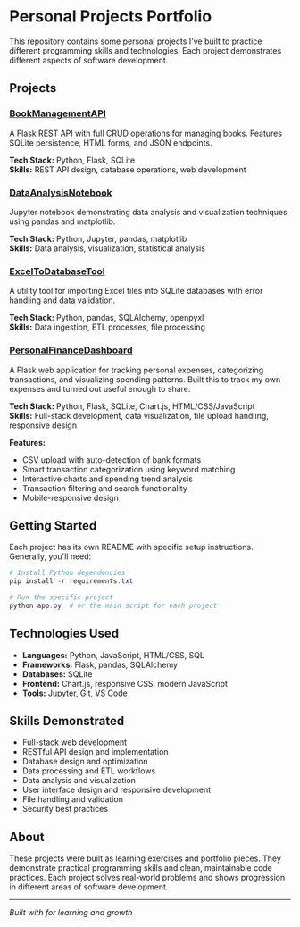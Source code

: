 ﻿# Personal Projects Portfolio

This repository contains some personal projects I've built to practice different programming skills and technologies. Each project demonstrates different aspects of software development.

## Projects

###  [BookManagementAPI](./BookManagementAPI/)
A Flask REST API with full CRUD operations for managing books. Features SQLite persistence, HTML forms, and JSON endpoints.

**Tech Stack:** Python, Flask, SQLite  
**Skills:** REST API design, database operations, web development

###  [DataAnalysisNotebook](./DataAnalysisNotebook/)
Jupyter notebook demonstrating data analysis and visualization techniques using pandas and matplotlib.

**Tech Stack:** Python, Jupyter, pandas, matplotlib  
**Skills:** Data analysis, visualization, statistical analysis

###  [ExcelToDatabaseTool](./ExcelToDatabaseTool/)
A utility tool for importing Excel files into SQLite databases with error handling and data validation.

**Tech Stack:** Python, pandas, SQLAlchemy, openpyxl  
**Skills:** Data ingestion, ETL processes, file processing

###  [PersonalFinanceDashboard](./PersonalFinanceDashboard/)
A Flask web application for tracking personal expenses, categorizing transactions, and visualizing spending patterns. Built this to track my own expenses and turned out useful enough to share.

**Tech Stack:** Python, Flask, SQLite, Chart.js, HTML/CSS/JavaScript  
**Skills:** Full-stack development, data visualization, file upload handling, responsive design

**Features:**
- CSV upload with auto-detection of bank formats
- Smart transaction categorization using keyword matching
- Interactive charts and spending trend analysis
- Transaction filtering and search functionality
- Mobile-responsive design

## Getting Started

Each project has its own README with specific setup instructions. Generally, you'll need:

```powershell
# Install Python dependencies
pip install -r requirements.txt

# Run the specific project
python app.py  # or the main script for each project
```

## Technologies Used

- **Languages:** Python, JavaScript, HTML/CSS, SQL
- **Frameworks:** Flask, pandas, SQLAlchemy
- **Databases:** SQLite
- **Frontend:** Chart.js, responsive CSS, modern JavaScript
- **Tools:** Jupyter, Git, VS Code

## Skills Demonstrated

- Full-stack web development
- RESTful API design and implementation
- Database design and optimization
- Data processing and ETL workflows
- Data analysis and visualization
- User interface design and responsive development
- File handling and validation
- Security best practices

## About

These projects were built as learning exercises and portfolio pieces. They demonstrate practical programming skills and clean, maintainable code practices. Each project solves real-world problems and shows progression in different areas of software development.

---
*Built with  for learning and growth*
